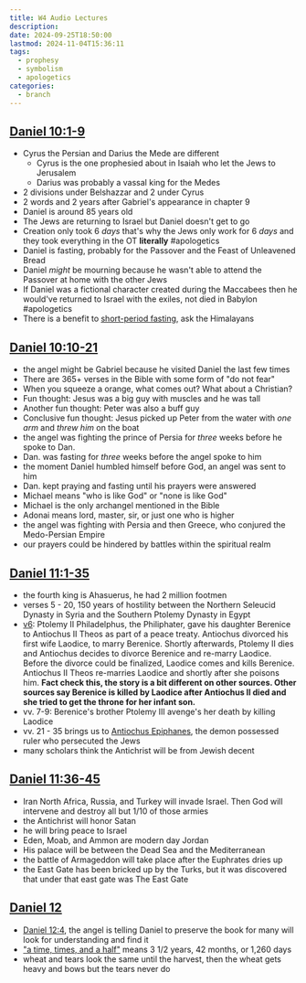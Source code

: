 ```yaml
---
title: W4 Audio Lectures
description: 
date: 2024-09-25T18:50:00
lastmod: 2024-11-04T15:36:11
tags:
  - prophesy
  - symbolism
  - apologetics
categories:
  - branch
---
```

  
## [Daniel 10:1](../../../40-49%20Sources/44%20Bible/44.27%20Daniel/Daniel%2010.md#1)[](../../../40-49%20Sources/44%20Bible/44.27%20Daniel/Daniel%2010.md#2)[](../../../40-49%20Sources/44%20Bible/44.27%20Daniel/Daniel%2010.md#3)[](../../../40-49%20Sources/44%20Bible/44.27%20Daniel/Daniel%2010.md#4)[](../../../40-49%20Sources/44%20Bible/44.27%20Daniel/Daniel%2010.md#5)[](../../../40-49%20Sources/44%20Bible/44.27%20Daniel/Daniel%2010.md#6)[](../../../40-49%20Sources/44%20Bible/44.27%20Daniel/Daniel%2010.md#7)[](../../../40-49%20Sources/44%20Bible/44.27%20Daniel/Daniel%2010.md#8)[-9](../../../40-49%20Sources/44%20Bible/44.27%20Daniel/Daniel%2010.md#9)  
  
- Cyrus the Persian and Darius the Mede are different  
	- Cyrus is the one prophesied about in Isaiah who let the Jews to Jerusalem  
	- Darius was probably a vassal king for the Medes  
- 2 divisions under Belshazzar and 2 under Cyrus  
- 2 words and 2 years after Gabriel's appearance in chapter 9  
- Daniel is around 85 years old  
- The Jews are returning to Israel but Daniel doesn't get to go  
- Creation only took 6 *days* that's why the Jews only work for 6 *days* and they took everything in the OT **literally** #apologetics  
- Daniel is fasting, probably for the Passover and the Feast of Unleavened Bread  
- Daniel *might* be mourning because he wasn't able to attend the Passover at home with the other Jews  
- If Daniel was a fictional character created during the Maccabees then he would've returned to Israel with the exiles, not died in Babylon #apologetics  
- There is a benefit to [short-period fasting](short-period%20fasting.md), ask the Himalayans  
  
## [Daniel 10:10](../../../40-49%20Sources/44%20Bible/44.27%20Daniel/Daniel%2010.md#10)[](../../../40-49%20Sources/44%20Bible/44.27%20Daniel/Daniel%2010.md#11)[](../../../40-49%20Sources/44%20Bible/44.27%20Daniel/Daniel%2010.md#12)[](../../../40-49%20Sources/44%20Bible/44.27%20Daniel/Daniel%2010.md#13)[](../../../40-49%20Sources/44%20Bible/44.27%20Daniel/Daniel%2010.md#14)[](../../../40-49%20Sources/44%20Bible/44.27%20Daniel/Daniel%2010.md#15)[](../../../40-49%20Sources/44%20Bible/44.27%20Daniel/Daniel%2010.md#16)[](../../../40-49%20Sources/44%20Bible/44.27%20Daniel/Daniel%2010.md#17)[](../../../40-49%20Sources/44%20Bible/44.27%20Daniel/Daniel%2010.md#18)[](../../../40-49%20Sources/44%20Bible/44.27%20Daniel/Daniel%2010.md#19)[](../../../40-49%20Sources/44%20Bible/44.27%20Daniel/Daniel%2010.md#20)[-21](../../../40-49%20Sources/44%20Bible/44.27%20Daniel/Daniel%2010.md#21)  
  
- the angel might be Gabriel because he visited Daniel the last few times  
- There are 365+ verses in the Bible with some form of "do not fear"  
- When you squeeze a orange, what comes out? What about a Christian?  
- Fun thought: Jesus was a big guy with muscles and he was tall  
- Another fun thought: Peter was also a buff guy  
- Conclusive fun thought: Jesus picked up Peter from the water with *one arm* and *threw him* on the boat  
- the angel was fighting the prince of Persia for *three* weeks before he spoke to Dan.  
- Dan. was fasting for *three* weeks before the angel spoke to him  
- the moment Daniel humbled himself before God, an angel was sent to him  
- Dan. kept praying and fasting until his prayers were answered  
- Michael means "who is like God" or "none is like God"  
- Michael is the only archangel mentioned in the Bible  
- Adonai means lord, master, sir, or just one who is higher  
- the angel was fighting with Persia and then Greece, who conjured the Medo-Persian Empire  
- our prayers could be hindered by battles within the spiritual realm  
  
## [Daniel 11:1](../../../40-49%20Sources/44%20Bible/44.27%20Daniel/Daniel%2011.md#1)[](../../../40-49%20Sources/44%20Bible/44.27%20Daniel/Daniel%2011.md#2)[](../../../40-49%20Sources/44%20Bible/44.27%20Daniel/Daniel%2011.md#3)[](../../../40-49%20Sources/44%20Bible/44.27%20Daniel/Daniel%2011.md#4)[](../../../40-49%20Sources/44%20Bible/44.27%20Daniel/Daniel%2011.md#5)[](../../../40-49%20Sources/44%20Bible/44.27%20Daniel/Daniel%2011.md#6)[](../../../40-49%20Sources/44%20Bible/44.27%20Daniel/Daniel%2011.md#7)[](../../../40-49%20Sources/44%20Bible/44.27%20Daniel/Daniel%2011.md#8)[](../../../40-49%20Sources/44%20Bible/44.27%20Daniel/Daniel%2011.md#9)[](../../../40-49%20Sources/44%20Bible/44.27%20Daniel/Daniel%2011.md#10)[](../../../40-49%20Sources/44%20Bible/44.27%20Daniel/Daniel%2011.md#11)[](../../../40-49%20Sources/44%20Bible/44.27%20Daniel/Daniel%2011.md#12)[](../../../40-49%20Sources/44%20Bible/44.27%20Daniel/Daniel%2011.md#13)[](../../../40-49%20Sources/44%20Bible/44.27%20Daniel/Daniel%2011.md#14)[](../../../40-49%20Sources/44%20Bible/44.27%20Daniel/Daniel%2011.md#15)[](../../../40-49%20Sources/44%20Bible/44.27%20Daniel/Daniel%2011.md#16)[](../../../40-49%20Sources/44%20Bible/44.27%20Daniel/Daniel%2011.md#17)[](../../../40-49%20Sources/44%20Bible/44.27%20Daniel/Daniel%2011.md#18)[](../../../40-49%20Sources/44%20Bible/44.27%20Daniel/Daniel%2011.md#19)[](../../../40-49%20Sources/44%20Bible/44.27%20Daniel/Daniel%2011.md#20)[](../../../40-49%20Sources/44%20Bible/44.27%20Daniel/Daniel%2011.md#21)[](../../../40-49%20Sources/44%20Bible/44.27%20Daniel/Daniel%2011.md#22)[](../../../40-49%20Sources/44%20Bible/44.27%20Daniel/Daniel%2011.md#23)[](../../../40-49%20Sources/44%20Bible/44.27%20Daniel/Daniel%2011.md#24)[](../../../40-49%20Sources/44%20Bible/44.27%20Daniel/Daniel%2011.md#25)[](../../../40-49%20Sources/44%20Bible/44.27%20Daniel/Daniel%2011.md#26)[](../../../40-49%20Sources/44%20Bible/44.27%20Daniel/Daniel%2011.md#27)[](../../../40-49%20Sources/44%20Bible/44.27%20Daniel/Daniel%2011.md#28)[](../../../40-49%20Sources/44%20Bible/44.27%20Daniel/Daniel%2011.md#29)[](../../../40-49%20Sources/44%20Bible/44.27%20Daniel/Daniel%2011.md#30)[](../../../40-49%20Sources/44%20Bible/44.27%20Daniel/Daniel%2011.md#31)[](../../../40-49%20Sources/44%20Bible/44.27%20Daniel/Daniel%2011.md#32)[](../../../40-49%20Sources/44%20Bible/44.27%20Daniel/Daniel%2011.md#33)[](../../../40-49%20Sources/44%20Bible/44.27%20Daniel/Daniel%2011.md#34)[-35](../../../40-49%20Sources/44%20Bible/44.27%20Daniel/Daniel%2011.md#35)  
  
- the fourth king is Ahasuerus, he had 2 million footmen  
- verses 5 - 20, 150 years of hostility between the Northern Seleucid Dynasty in Syria and the Southern Ptolemy Dynasty in Egypt  
- [v6](Dan%2011.md#6): Ptolemy II Philadelphus, the Philiphater, gave his daughter Berenice to Antiochus II Theos as part of a peace treaty. Antiochus divorced his first wife Laodice, to marry Berenice. Shortly afterwards, Ptolemy II dies and Antiochus decides to divorce Berenice and re-marry Laodice. Before the divorce could be finalized, Laodice comes and kills Berenice. Antiochus II Theos re-marries Laodice and shortly after she poisons him. **Fact check this, the story is a bit different on other sources. Other sources say Berenice is killed by Laodice after Antiochus II died and she tried to get the throne for her infant son.**  
- vv. 7-9: Berenice's brother Ptolemy III avenge's her death by killing Laodice  
- vv. 21 - 35 brings us to [Antiochus Epiphanes](202402141606.md), the demon possessed ruler who persecuted the Jews  
- many scholars think the Antichrist will be from Jewish decent  
  
## [Daniel 11:36](../../../40-49%20Sources/44%20Bible/44.27%20Daniel/Daniel%2011.md#36)[](../../../40-49%20Sources/44%20Bible/44.27%20Daniel/Daniel%2011.md#37)[](../../../40-49%20Sources/44%20Bible/44.27%20Daniel/Daniel%2011.md#38)[](../../../40-49%20Sources/44%20Bible/44.27%20Daniel/Daniel%2011.md#39)[](../../../40-49%20Sources/44%20Bible/44.27%20Daniel/Daniel%2011.md#40)[](../../../40-49%20Sources/44%20Bible/44.27%20Daniel/Daniel%2011.md#41)[](../../../40-49%20Sources/44%20Bible/44.27%20Daniel/Daniel%2011.md#42)[](../../../40-49%20Sources/44%20Bible/44.27%20Daniel/Daniel%2011.md#43)[](../../../40-49%20Sources/44%20Bible/44.27%20Daniel/Daniel%2011.md#44)[-45](../../../40-49%20Sources/44%20Bible/44.27%20Daniel/Daniel%2011.md#45)  
  
- Iran North Africa, Russia, and Turkey will invade Israel. Then God will intervene and destroy all but 1/10 of those armies  
- the Antichrist will honor Satan  
- he will bring peace to Israel  
- Eden, Moab, and Ammon are modern day Jordan  
- His palace will be between the Dead Sea and the Mediterranean  
- the battle of Armageddon will take place after the Euphrates dries up  
- the East Gate has been bricked up by the Turks, but it was discovered that under that east gate was The East Gate  
  
## [Daniel 12](../../../40-49%20Sources/44%20Bible/44.27%20Daniel/Daniel%2012.md)  
  
- [Daniel 12:4](../../../40-49%20Sources/44%20Bible/44.27%20Daniel/Daniel%2012.md#4), the angel is telling Daniel to preserve the book for many will look for understanding and find it  
- ["a time, times, and a half"](../../../40-49%20Sources/44%20Bible/44.27%20Daniel/Daniel%2012.md#7) means 3 1/2 years, 42 months, or 1,260 days  
- wheat and tears look the same until the harvest, then the wheat gets heavy and bows but the tears never do  
